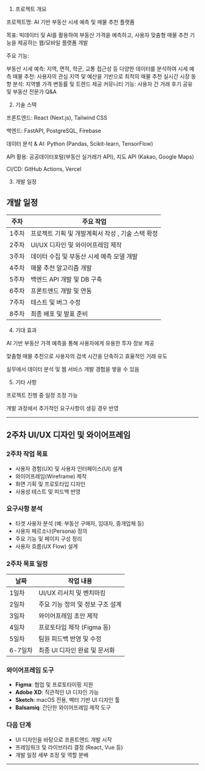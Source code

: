 1. 프로젝트 개요

프로젝트명: AI 기반 부동산 시세 예측 및 매물 추천 플랫폼

목표: 빅데이터 및 AI를 활용하여 부동산 가격을 예측하고, 사용자 맞춤형 매물 추천 기능을 제공하는 웹/모바일 플랫폼 개발

주요 기능:
 
 부동산 시세 예측: 지역, 면적, 학군, 교통 접근성 등 다양한 데이터를 분석하여 시세 예측
 매물 추천: 사용자의 관심 지역 및 예산을 기반으로 최적의 매물 추천
 실시간 시장 동향 분석: 지역별 가격 변동률 및 트렌드 제공
 커뮤니티 기능: 사용자 간 거래 후기 공유 및 부동산 전문가 Q&A

2. 기술 스택

프론트엔드: React (Next.js), Tailwind CSS

백엔드: FastAPI, PostgreSQL, Firebase

데이터 분석 & AI: Python (Pandas, Scikit-learn, TensorFlow)

API 활용: 공공데이터포털(부동산 실거래가 API), 지도 API (Kakao, Google Maps)

CI/CD: GitHub Actions, Vercel

3. 개발 일정
   
## 개발 일정

| 주차  | 주요 작업                                  |
|------|--------------------------------|
| 1주차 | 프로젝트 기획 및 개발계획서 작성 , 기술 스택 확정 |
| 2주차 | UI/UX 디자인 및 와이어프레임 제작       |
| 3주차 | 데이터 수집 및 부동산 시세 예측 모델 개발  |
| 4주차 | 매물 추천 알고리즘 개발                |
| 5주차 | 백엔드 API 개발 및 DB 구축            |
| 6주차 | 프론트엔드 개발 및 연동               |
| 7주차 | 테스트 및 버그 수정                   |
| 8주차 | 최종 배포 및 발표 준비                |


4. 기대 효과

AI 기반 부동산 가격 예측을 통해 사용자에게 유용한 투자 정보 제공

맞춤형 매물 추천으로 사용자의 검색 시간을 단축하고 효율적인 거래 유도

실무에서 데이터 분석 및 웹 서비스 개발 경험을 쌓을 수 있음


5. 기타 사항

프로젝트 진행 중 일정 조정 가능

개발 과정에서 추가적인 요구사항이 생길 경우 반영


---

## 2주차 UI/UX 디자인 및 와이어프레임

### 2주차 작업 목표

- 사용자 경험(UX) 및 사용자 인터페이스(UI) 설계
- 와이어프레임(Wireframe) 제작
- 화면 기획 및 프로토타입 디자인
- 사용성 테스트 및 피드백 반영

### 요구사항 분석

- 타겟 사용자 분석 (예: 부동산 구매자, 임대자, 중개업체 등)
- 사용자 페르소나(Persona) 정의
- 주요 기능 및 페이지 구성 정리
- 사용자 흐름(UX Flow) 설계

### 2주차 목표 일정

| 날짜    | 작업 내용               |
| ----- | ------------------- |
| 1일차   | UI/UX 리서치 및 벤치마킹    |
| 2일차   | 주요 기능 정의 및 정보 구조 설계 |
| 3일차   | 와이어프레임 초안 제작        |
| 4일차   | 프로토타입 제작 (Figma 등)  |
| 5일차   | 팀원 피드백 반영 및 수정      |
| 6-7일차 | 최종 UI 디자인 완료 및 문서화  |

### 와이어프레임 도구

- **Figma**: 협업 및 프로토타이핑 지원
- **Adobe XD**: 직관적인 UI 디자인 가능
- **Sketch**: macOS 전용, 벡터 기반 UI 디자인 툴
- **Balsamiq**: 간단한 와이어프레임 제작 도구

### 다음 단계

- UI 디자인을 바탕으로 프론트엔드 개발 시작
- 프레임워크 및 라이브러리 결정 (React, Vue 등)
- 개발 일정 세부 조정 및 역할 분배

---
